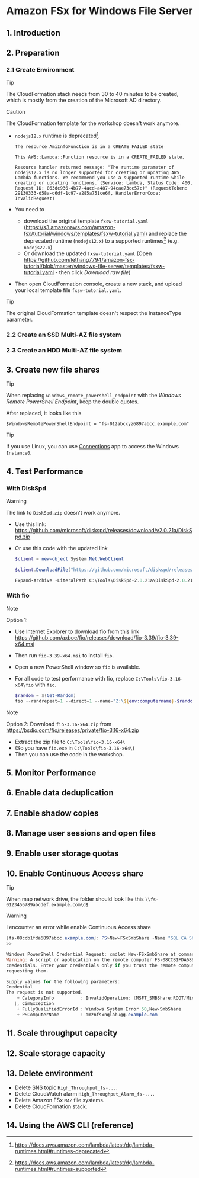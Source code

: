 # Amazon FSx for Windows File Server

## 1. Introduction

## 2. Preparation

### 2.1 Create Environment

> [!TIP]
> The CloudFormation stack needs from 30 to 40 minutes to be created, which is mostly from the creation of the Microsoft AD directory.

> [!CAUTION]
> The CloudFormation template for the workshop doesn't work anymore.
>
> - `nodejs12.x` runtime is deprecated[^1].
>
>   ```
>   The resource AmiInfoFunction is in a CREATE_FAILED state
>
>   This AWS::Lambda::Function resource is in a CREATE_FAILED state.
>
>   Resource handler returned message: "The runtime parameter of nodejs12.x is no longer supported for creating or updating AWS Lambda functions. We recommend you use a supported runtime while creating or updating functions. (Service: Lambda, Status Code: 400, Request ID: 863dc936-4b77-4acd-a487-94cae73cc57c)" (RequestToken: 29130333-d58a-d6df-1c97-a285a751ce6f, HandlerErrorCode: InvalidRequest)
>   ```
>
> - You need to
>   - download the original template `fxsw-tutorial.yaml` (<https://s3.amazonaws.com/amazon-fsx/tutorial/windows/templates/fsxw-tutorial.yaml>) and replace the deprecated runtime (`nodejs12.x`) to a supported runtimes[^2] (e.g. `nodejs22.x`)
>   - Or download the updated `fxsw-tutorial.yaml` (Open <https://github.com/lethang7794/amazon-fsx-tutorial/blob/master/windows-file-server/templates/fsxw-tutorial.yaml> - then click _Download raw file_)
> - Then open CloudFormation console, create a new stack, and upload your local template file `fxsw-tutorial.yaml`.

> [!TIP]
> The original CloudFormation template doesn't respect the InstanceType parameter.

### 2.2 Create an SSD Multi-AZ file system

### 2.3 Create an HDD Multi-AZ file system

## 3. Create new file shares

> [!TIP]
> When replacing `windows_remote_powershell_endpoint` with the _Windows Remote PowerShell Endpoint_, keep the double quotes.
>
> After replaced, it looks like this
>
> ```
> $WindowsRemotePowerShellEndpoint = "fs-012abcxyz6897abcc.example.com"
> ```

> [!TIP]
> If you use Linux, you can use [Connections](https://apps.gnome.org/Connections/) app to access the Windows `Instance0`.

## 4. Test Performance

### With DiskSpd

> [!WARNING]
> The link to `DiskSpd.zip` doesn't work anymore.
>
> - Use this link: <https://github.com/microsoft/diskspd/releases/download/v2.0.21a/DiskSpd.zip>
> - Or use this code with the updated link
>
>   ```powershell
>   $client = new-object System.Net.WebClient
>
>   $client.DownloadFile("https://github.com/microsoft/diskspd/releases/download/v2.0.21a/DiskSpd.zip","C:\Tools\DiskSpd-2.0.21a\DiskSpd-2.0.21a.zip")
>
>   Expand-Archive -LiteralPath C:\Tools\DiskSpd-2.0.21a\DiskSpd-2.0.21a.zip -DestinationPath C:\Tools\DiskSpd-2.0.21a
>   ```

### With fio

> [!NOTE]
> Option 1:
>
> - Use Internet Explorer to download fio from this link <https://github.com/axboe/fio/releases/download/fio-3.39/fio-3.39-x64.msi>
> - Then run `fio-3.39-x64.msi` to install `fio`.
> - Open a new PowerShell window so `fio` is available.
> - For all code to test performance with fio, replace `C:\Tools\fio-3.16-x64\fio` with `fio`.
>
>   ```PowerShell
>   $random = $(Get-Random)
>   fio --randrepeat=1 --direct=1 --name="Z:\${env:computername}-$random.dat" --numjobs=1 --bs=64K --iodepth=32 --size=1024M --readwrite=write --rwmixwrite=100 --thread --time_based --runtime=120
>   ```

> [!NOTE]
> Option 2: Download `fio-3.16-x64.zip` from <https://bsdio.com/fio/releases/private/fio-3.16-x64.zip>
>
> - Extract the zip file to `C:\Tools\fio-3.16-x64\`
> - (So you have `fio.exe` in `C:\Tools\fio-3.16-x64\`)
> - Then you can use the code in the workshop.

## 5. Monitor Performance

## 6. Enable data deduplication

## 7. Enable shadow copies

## 8. Manage user sessions and open files

## 9. Enable user storage quotas

## 10. Enable Continuous Access share

> [!TIP]
> When map network drive, the folder should look like this `\\fs-0123456789abcdef.example.com\d$`

> [!WARNING]
> I encounter an error while enable Continuous Access share
>
> ```powershell
> [fs-08ccb1fda6897abcc.example.com]: PS>New-FSxSmbShare -Name "SQL CA Share" -Path "D:\sql" -Description "SQL CA share" -ContinuouslyAvailable $True -FolderEnumerationMode AccessBased -EncryptData $true
> >>
>
> Windows PowerShell Credential Request: cmdlet New-FSxSmbShare at command pipeline position 1
> Warning: A script or application on the remote computer FS-08CCB1FDA6897ABCC.EXAMPLE.COM is requesting your
> credentials. Enter your credentials only if you trust the remote computer and the application or script that is
> requesting them.
>
> Supply values for the following parameters:
> Credential
> The request is not supported.
>     + CategoryInfo          : InvalidOperation: (MSFT_SMBShare:ROOT/Microsoft/Windows/SMB/MSFT_SMBShare) [New-SmbShare
>    ], CimException
>     + FullyQualifiedErrorId : Windows System Error 50,New-SmbShare
>     + PSComputerName        : amznfsxnqlabugg.example.com
> ```

## 11. Scale throughput capacity

## 12. Scale storage capacity

## 13. Delete environment

- Delete SNS topic `High_Throughput_fs-...`.
- Delete CloudWatch alarm `High_Throughput_Alarm_fs-...`.
- Delete Amazon FSx `MAZ` file systems.
- Delete CloudFormation stack.

## 14. Using the AWS CLI (reference)

[^1]: https://docs.aws.amazon.com/lambda/latest/dg/lambda-runtimes.html#runtimes-deprecated
[^2]: https://docs.aws.amazon.com/lambda/latest/dg/lambda-runtimes.html#runtimes-supported

